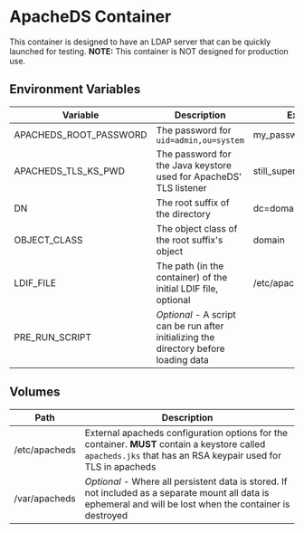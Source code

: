 # ApacheDS Container

This container is designed to have an LDAP server that can be quickly launched for testing.  **NOTE:** This container is NOT designed for production use.

## Environment Variables

| Variable | Description | Example |
| -------- | ----------- | ------- |
| APACHEDS_ROOT_PASSWORD | The password for `uid=admin,ou=system` | my_password_is_secure! |
| APACHEDS_TLS_KS_PWD | The password for the Java keystore used for ApacheDS' TLS listener | still_super_secure! |
| DN | The root suffix of the directory | dc=domain,dc=com |
| OBJECT_CLASS | The object class of the root suffix's object | domain |
| LDIF_FILE | The path (in the container) of the initial LDIF file, optional | /etc/apacheds/data.ldif |
| PRE_RUN_SCRIPT | *Optional* - A script can be run after initializing the directory before loading data |

## Volumes

| Path | Description |
| ---- | ----------- |
| /etc/apacheds | External apacheds configuration options for the container.  **MUST** contain a keystore called `apacheds.jks` that has an RSA keypair used for TLS in apacheds |
| /var/apacheds | *Optional* - Where all persistent data is stored.  If not included as a separate mount all data is ephemeral and will be lost when the container is destroyed |
